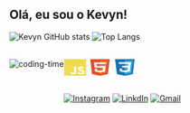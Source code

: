 ## Olá, eu sou o Kevyn!
![Kevyn GitHub stats](https://github-readme-stats.vercel.app/api?username=ojesux&show_icons=true&theme=buefy&count_private=true)
![Top Langs](https://github-readme-stats.vercel.app/api/top-langs/?username=ojesux&hide_progress=true&theme=buefy)

<div style="display: inline_block"><br>
  <img align="left" height="250" alt="coding-time" src="code.gif">
  <img align="center" height="30" width="40" alt="js-icon"src="https://raw.githubusercontent.com/devicons/devicon/master/icons/javascript/javascript-plain.svg">
  <img align="center" height="30" width="40" alt="html-icon" src="https://raw.githubusercontent.com/devicons/devicon/master/icons/html5/html5-original.svg">
  <img align="center" height="30" width="40" alt="css-icon" src="https://raw.githubusercontent.com/devicons/devicon/master/icons/css3/css3-original.svg">
</div><br>

[![Instagram](https://img.shields.io/badge/Instagram-E4405F?style=for-the-badge&logo=instagram&logoColor=white)](https://instagram.com/ojesux)
[![LinkdIn](https://img.shields.io/badge/LinkedIn-0077B5?style=for-the-badge&logo=linkedin&logoColor=white)](https://www.linkedin.com/in/kevyn-jesus-03b07b269/)
[![Gmail](https://img.shields.io/badge/Gmail-D14836?style=for-the-badge&logo=gmail&logoColor=white)](jesusmonroe2019@gmail.com)
